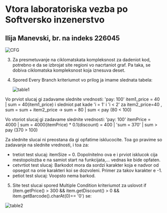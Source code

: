# Vtora laboratoriska vezba po Softversko inzenerstvo
## Ilija Manevski, br. na indeks 226045

![CFG](https://github.com/0226045/SI_2024_lab2_226045/assets/138158821/d1999ec6-883d-4bd0-8590-4d6e4a782754)

3. Za presmetuvanje na ciklomatskata kompleksnost za dadeniot kod, potrebno e da se izbrojat site regioni vo nacrtaniot graf. Pa taka, se dobiva ciklomatska kompleksnost koja iznesuva deset.

4. Spored Every Branch kriteriumot vo prilog ja imame slednata tabela:

   ![table1](https://github.com/0226045/SI_2024_lab2_226045/assets/138158821/05486d77-45a5-459a-825a-2da9b78a3657)
   
Vo prviot slucaj gi zadavame slednite vrednosti:  'pay: 100' item1_price = 40 | sum = 40(item1_price) i sledniot pat kade 'i = 1' i 'i < 2' za item2_price=40 , sum =                                                   sum + item2_price -> sum = 80 | sum < pay (80 < 100)

Vo vtoriot slucaj gi zadavame slednite vrednosti: 'pay: 100' itemPrice = 4000 | sum = 4000(itemPrice) * 0.1(discount) = 400 | 'sum = 370' | sum > pay (370 > 100)

Za slednite slucai ni preostana da gi opfatime isklucocite. Toa go pravime so zadavanje na slednite vrednosti, i toa za:

- tretiot test slucaj: itemSize = 0. Dopolnitelno ova e i prviot isklucok cija mestopolozba e na samiot start na funkcijata,... vednas ke bide opfaten.
- cetvrtiot test slucaj: Barkodot mora da sordzi karakter koja e nadvor od opsegot na onie karakteri koi se dozvoleni. Primer za takov karakter e -1.
- petiot test slucaj: Voopsto nema barkod.

5. Site test slucai spored Multiple Condition kriteriumot za uslovot if (item.getPrice() > 300 && item.getDiscount() > 0 && item.getBarcode().charAt(0)== '0') se:

 ![table2](https://github.com/0226045/SI_2024_lab2_226045/assets/138158821/ab951580-e2e4-4283-935f-71004a2dcb1b)
